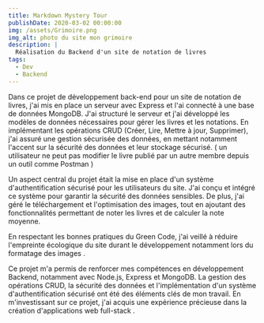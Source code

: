 ```yaml
---
title: Markdown Mystery Tour
publishDate: 2020-03-02 00:00:00
img: /assets/Grimoire.png
img_alt: photo du site mon grimoire 
description: |
  Réalisation du Backend d'un site de notation de livres
tags:
  - Dev
  - Backend
---
```


Dans ce projet de développement back-end pour un site de notation de livres, j'ai mis en place un serveur avec Express et l'ai connecté à une base de données MongoDB. J'ai structuré le serveur  et j'ai développé les modèles de données nécessaires pour gérer les livres et les notations. En implémentant les opérations CRUD (Créer, Lire, Mettre à jour, Supprimer), j'ai assuré une gestion sécurisée des données, en mettant notamment l'accent sur la sécurité des données et leur stockage sécurisé. ( un utilisateur ne peut pas modifier le livre publié par un autre membre depuis un outil comme Postman )

Un aspect central du projet était la mise en place d'un système d'authentification sécurisé pour les utilisateurs du site. J'ai conçu et intégré ce système pour garantir la sécurité des données sensibles. De plus, j'ai géré le téléchargement et l'optimisation des images, tout en ajoutant des fonctionnalités permettant de noter les livres et de calculer la note moyenne.

En respectant les bonnes pratiques du Green Code, j'ai veillé à réduire l'empreinte écologique du site durant le développement notamment lors du formatage des images .

Ce projet m'a permis de renforcer mes compétences en développement Backend, notamment avec Node.js, Express et MongoDB. La gestion des opérations CRUD, la sécurité des données et l'implémentation d'un système d'authentification sécurisé ont été des éléments clés de mon travail. 
En m'investissant sur ce projet, j'ai acquis une expérience précieuse dans la création d'applications web full-stack .
